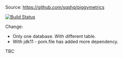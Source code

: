 Source: https://github.com/sqshq/piggymetrics

[![Build Status](https://travis-ci.org/cyx441984694/piggymetrics-own?branch=master)](https://travis-ci.org/cyx441984694/piggymetrics-own)


Change:

* Only one database. With different table.
* With jdk11 - pom.file has added more dependency.


TBC
